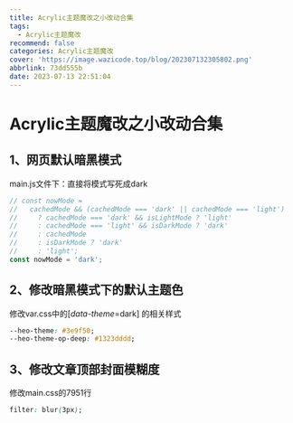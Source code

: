 ```yaml
---
title: Acrylic主题魔改之小改动合集
tags:
  - Acrylic主题魔改
recommend: false
categories: Acrylic主题魔改
cover: 'https://image.wazicode.top/blog/202307132305802.png'
abbrlink: 73dd555b
date: 2023-07-13 22:51:04
---
```


# Acrylic主题魔改之小改动合集

## 1、网页默认暗黑模式

main.js文件下：直接将模式写死成dark

```js
// const nowMode =
//   cachedMode && (cachedMode === 'dark' || cachedMode === 'light')
//     ? cachedMode === 'dark' && isLightMode ? 'light'
//     : cachedMode === 'light' && isDarkMode ? 'dark'
//     : cachedMode
//     : isDarkMode ? 'dark'
//     : 'light';
const nowMode = 'dark';
```

## 2、修改暗黑模式下的默认主题色

修改var.css中的[*data-theme*=dark] 的相关样式

```css
--heo-theme: #3e9f50;
--heo-theme-op-deep: #1323dddd;
```

## 3、修改文章顶部封面模糊度

修改main.css的7951行

```css
filter: blur(3px);
```

